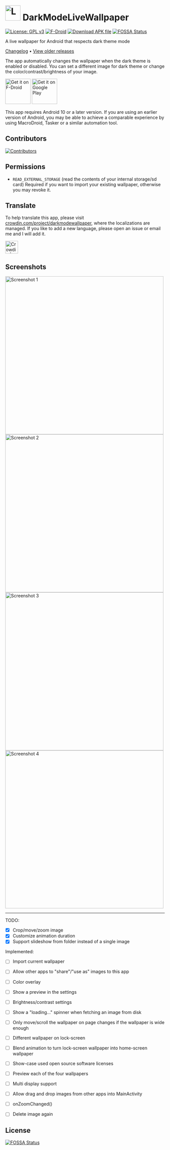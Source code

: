 # <img src="https://raw.githubusercontent.com/cvzi/darkmodewallpaper/main/app/src/main/ic_launcher-playstore.png" alt="Launcher icon" height="48"> DarkModeLiveWallpaper


[![License: GPL v3](https://img.shields.io/badge/License-GPL%20v3%20or%20later-a32d2a?style=for-the-badge&logo=GNU)](https://www.gnu.org/licenses/gpl-3.0)
[![F-Droid](https://img.shields.io/f-droid/v/com.github.cvzi.darkmodewallpaper.svg?style=for-the-badge&logo=f-droid)](https://f-droid.org/packages/com.github.cvzi.darkmodewallpaper/)
[![Download APK file](https://img.shields.io/github/release/cvzi/darkmodewallpaper.svg?style=for-the-badge&label=Download%20apk&logo=android&color=3d8)](https://github.com/cvzi/darkmodewallpaper/releases/latest)
[![FOSSA Status](https://img.shields.io/endpoint?style=for-the-badge&url=https%3A%2F%2Funtitled-1ieeta2z95od.runkit.sh%2F%3Furl%3Dhttps%253A%252F%252Fapp.fossa.com%252Fapi%252Fprojects%252Fgit%25252Bgithub.com%25252Fcvzi%25252Fdarkmodewallpaper.svg%253Ftype%253Dshield)](https://app.fossa.com/projects/git%2Bgithub.com%2Fcvzi%2Fdarkmodewallpaper?ref=badge_shield)

A live wallpaper for Android that respects dark theme mode

[Changelog](CHANGELOG.md) • [View older releases](https://keybase.pub/cuzi/DarkModeWallpaper_bin/)

The app automatically changes the wallpaper when the dark theme is enabled or disabled.
You can set a different image for dark theme or change the color/contrast/brightness of
your image.

[<img src="https://fdroid.gitlab.io/artwork/badge/get-it-on.png"
     alt="Get it on F-Droid"
     height="80">](https://f-droid.org/packages/com.github.cvzi.darkmodewallpaper/)
[<img src="https://play.google.com/intl/en_us/badges/images/generic/en-play-badge.png"
     alt="Get it on Google Play"
     height="80">](https://play.google.com/store/apps/details?id=com.github.cvzi.darkmodewallpaper)

This app requires Android 10 or a later version. If you are using an earlier version of Android, you may be able to
achieve a comparable experience by using MacroDroid, Tasker or a similar automation tool.

## Contributors

[![Contributors](https://contrib.rocks/image?repo=cvzi/darkmodewallpaper)](https://github.com/cvzi/darkmodewallpaper/graphs/contributors)

## Permissions

* `READ_EXTERNAL_STORAGE` (read the contents of your internal storage/sd card)
    Required if you want to import your existing wallpaper, otherwise you may revoke it.

## Translate

To help translate this app, please visit [crowdin.com/project/darkmodewallpaper](https://crwd.in/darkmodewallpaper?utm_source=badge&utm_medium=referral&utm_campaign=badge-add-on), where the localizations are managed. If you like to add a new language, please open an issue or email me and I will add it.

[<image src="https://badges.crowdin.net/badge/dark/crowdin-on-light.png"
     alt="Crowdin | Agile localization for tech companies"
     height="40">](https://https://crwd.in/darkmodewallpaper?utm_source=badge&utm_medium=referral&utm_campaign=badge-add-on)

## Screenshots

[<img src="https://raw.githubusercontent.com/meanindra/darkmodewallpaper/main/fastlane/metadata/android/en-US/images/phoneScreenshots/1_en-US.png"
     alt="Screenshot 1"
     height="500">](https://raw.githubusercontent.com/meanindra/darkmodewallpaper/main/fastlane/metadata/android/en-US/images/phoneScreenshots/1_en-US.png)
[<img src="https://raw.githubusercontent.com/meanindra/darkmodewallpaper/main/fastlane/metadata/android/en-US/images/phoneScreenshots/2_en-US.png"
     alt="Screenshot 2"
     height="500">](https://raw.githubusercontent.com/meanindra/darkmodewallpaper/main/fastlane/metadata/android/en-US/images/phoneScreenshots/2_en-US.png)
[<img src="https://raw.githubusercontent.com/meanindra/darkmodewallpaper/main/fastlane/metadata/android/en-US/images/phoneScreenshots/3_en-US.png"
     alt="Screenshot 3"
     height="500">](https://raw.githubusercontent.com/meanindra/darkmodewallpaper/main/fastlane/metadata/android/en-US/images/phoneScreenshots/3_en-US.png)
[<img src="https://raw.githubusercontent.com/meanindra/darkmodewallpaper/main/fastlane/metadata/android/en-US/images/phoneScreenshots/4_en-US.png"
     alt="Screenshot 4"
     height="500">](https://raw.githubusercontent.com/meanindra/darkmodewallpaper/main/fastlane/metadata/android/en-US/images/phoneScreenshots/4_en-US.png)

----------------


TODO:

* [x] Crop/move/zoom image
* [x] Customize animation duration
* [x] Support slideshow from folder instead of a single image

Implemented:

* [ ] Import current wallpaper

* [ ] Allow other apps to "share"/"use as" images to this app

* [ ] Color overlay

* [ ] Show a preview in the settings

* [ ] Brightness/contrast settings

* [ ] Show a "loading..." spinner when fetching an image from disk

* [ ] Only move/scroll the wallpaper on page changes if the wallpaper is wide enough

* [ ] Different wallpaper on lock-screen

* [ ] Blend animation to turn lock-screen wallpaper into home-screen wallpaper

* [ ] Show-case used open source software licenses

* [ ] Preview each of the four wallpapers

* [ ] Multi display support

* [ ] Allow drag and drop images from other apps into MainActivity

* [ ] onZoomChanged()

* [ ] Delete image again

## License

[![FOSSA Status](https://app.fossa.com/api/projects/git%2Bgithub.com%2Fcvzi%2Fdarkmodewallpaper.svg?type=large)](https://app.fossa.com/projects/git%2Bgithub.com%2Fcvzi%2Fdarkmodewallpaper?ref=badge_large)
